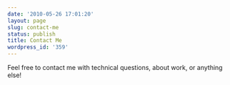 ```yaml
---
date: '2010-05-26 17:01:20'
layout: page
slug: contact-me
status: publish
title: Contact Me
wordpress_id: '359'
---
```


Feel free to contact me with technical questions, about work, or anything else!

